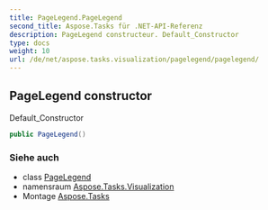 ```yaml
---
title: PageLegend.PageLegend
second_title: Aspose.Tasks für .NET-API-Referenz
description: PageLegend constructeur. Default_Constructor
type: docs
weight: 10
url: /de/net/aspose.tasks.visualization/pagelegend/pagelegend/
---
```

## PageLegend constructor

Default_Constructor

```csharp
public PageLegend()
```

### Siehe auch

* class [PageLegend](../)
* namensraum [Aspose.Tasks.Visualization](../../pagelegend/)
* Montage [Aspose.Tasks](../../../)



